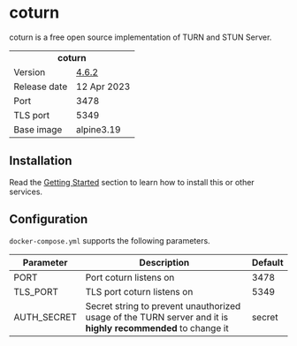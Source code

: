 # coturn

coturn is a free open source implementation of TURN and STUN Server.

<table>
  <tr>
    <td align="center" colspan="2"><b>coturn</b></td>
  </tr>
  <tr>
    <td>Version</td>
    <td><a href="https://github.com/coturn/coturn/releases/tag/4.6.2">4.6.2</a></td>
  </tr>
  <tr>
    <td>Release date</td>
    <td>12 Apr 2023</td>
  </tr>
  <tr>
    <td>Port</td>
    <td>3478</td>
  </tr> 
  <tr>
    <td>TLS port</td>
    <td>5349</td>
  </tr> 
  <tr>
    <td valign="top">Base image</td>
    <td>alpine3.19</td>
  </tr>
</table>

## Installation

Read the [Getting Started](https://github.com/tolstoyevsky/mmb#getting-started) section to learn how to install this or other services.

## Configuration

`docker-compose.yml` supports the following parameters.

| Parameter | Description | Default |
| --- | --- | --- |
| PORT        | Port coturn listens on                                                                                          | 3478   |
| TLS_PORT    | TLS port coturn listens on                                                                                      | 5349   |
| AUTH_SECRET | Secret string to prevent unauthorized usage of the TURN server and it is <b>highly recommended</b> to change it | secret |
